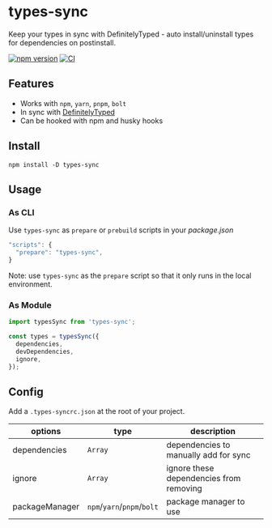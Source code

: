# types-sync

Keep your types in sync with DefinitelyTyped - auto install/uninstall types for dependencies on
postinstall.

[![npm version](https://badge.fury.io/js/types-sync.svg)](https://www.npmjs.com/package/types-sync)
[![CI](https://github.com/maddhruv/types-sync/actions/workflows/main.yml/badge.svg)](https://github.com/maddhruv/types-sync/actions/workflows/main.yml)

## Features

- Works with `npm`, `yarn`, `pnpm`, `bolt`
- In sync with [DefinitelyTyped](https://github.com/DefinitelyTyped/DefinitelyTyped)
- Can be hooked with npm and husky hooks

## Install

`npm install -D types-sync`

## Usage

### As CLI

Use `types-sync` as `prepare` or `prebuild` scripts in your _package.json_

```js
"scripts": {
  "prepare": "types-sync",
}
```

Note: use `types-sync` as the `prepare` script so that it only runs in the local environment.

### As Module

```ts
import typesSync from 'types-sync';

const types = typesSync({
  dependencies,
  devDependencies,
  ignore,
});
```

## Config

Add a `.types-syncrc.json` at the root of your project.

| options        | type                       | description                             |
| -------------- | -------------------------- | --------------------------------------- |
| dependencies   | `Array`                    | dependencies to manually add for sync   |
| ignore         | `Array`                    | ignore these dependencies from removing |
| packageManager | `npm`/`yarn`/`pnpm`/`bolt` | package manager to use                  |
